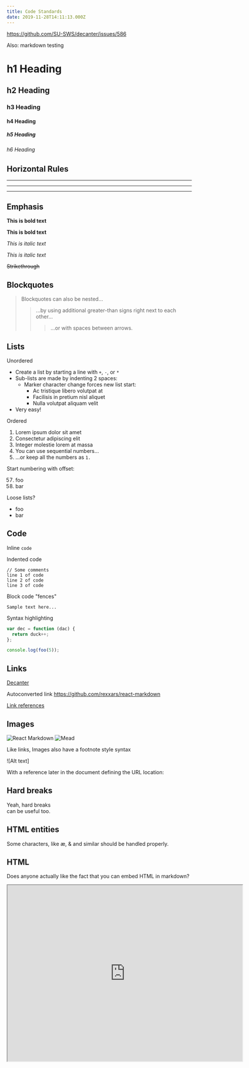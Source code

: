 ```yaml
---
title: Code Standards
date: 2019-11-28T14:11:13.000Z
---
```

https://github.com/SU-SWS/decanter/issues/586



Also: markdown testing

# h1 Heading

## h2 Heading

### h3 Heading

#### h4 Heading

##### h5 Heading

###### h6 Heading

## Horizontal Rules

- - -

- - -

- - -

## Emphasis

**This is bold text**

**This is bold text**

_This is italic text_

_This is italic text_

~~Strikethrough~~

## Blockquotes

> Blockquotes can also be nested...
>
> > ...by using additional greater-than signs right next to each other...
> >
> > > ...or with spaces between arrows.

## Lists

Unordered

* Create a list by starting a line with `+`, `-`, or `*`
* Sub-lists are made by indenting 2 spaces:
  * Marker character change forces new list start:
    * Ac tristique libero volutpat at
    * Facilisis in pretium nisl aliquet
    * Nulla volutpat aliquam velit
* Very easy!

Ordered

1. Lorem ipsum dolor sit amet
2. Consectetur adipiscing elit
3. Integer molestie lorem at massa
4. You can use sequential numbers...
5. ...or keep all the numbers as `1.`

Start numbering with offset:

57. foo
58. bar

Loose lists?

* foo
* bar

## Code

Inline `code`

Indented code

```
// Some comments
line 1 of code
line 2 of code
line 3 of code
```

Block code "fences"

```
Sample text here...
```

Syntax highlighting

```js
var dec = function (dac) {
  return duck++;
};

console.log(foo(5));
```

## Links

[Decanter](https://decanter.stanford.edu/ "Design System")

Autoconverted link https://github.com/rexxars/react-markdown

[Link references](https://reactjs.org "React, A JavaScript library for building user interfaces")

## Images

![React Markdown](https://espen.codes/assets/projects/react-markdown/320x180.png)
![Mead](https://espen.codes/assets/projects/mead/320x180.png "Mead, on-the-fly image transformer")

Like links, Images also have a footnote style syntax

!\[Alt text]

With a reference later in the document defining the URL location:

## Hard breaks

Yeah, hard breaks\
can be useful too.

## HTML entities

Some characters, like &aelig;, &amp; and similar should be handled properly.

## HTML

Does anyone actually like the fact that you can embed HTML in markdown?

<iframe
  src="https://foo.bar/"
  width="640"
  height="480"
/>

We used to have a known bug where inline HTML wasn't handled well. You can do basic tags like
<code>code</code>, as long as it doesn't contain any <span className="attrs">attributes</span>. If you
have weird ordering on your tags, it won't work either. It does support <strong>nested
<em>tags</em>, however</strong>. And with the <code className="name">html-parser</code> plugin, it can now properly handle HTML! Which is pretty sweet.

<hr /><hr />

Cool, eh?
